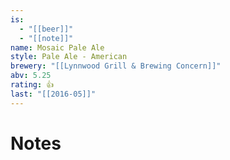 ```yaml
---
is:
  - "[[beer]]"
  - "[[note]]"
name: Mosaic Pale Ale
style: Pale Ale - American
brewery: "[[Lynnwood Grill & Brewing Concern]]"
abv: 5.25
rating: 👍
last: "[[2016-05]]"
---
```

# Notes

